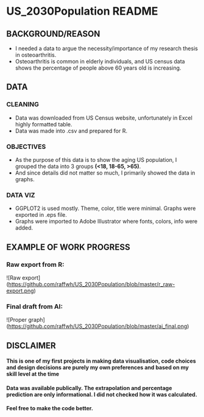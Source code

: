 # US_2030Population README
## BACKGROUND/REASON
* I needed a data to argue the necessity/importance of my research thesis in osteoarthritis. 
* Osteoarthritis is common in elderly individuals, and US census data shows the percentage of people above 60 years old is increasing.

## DATA
### CLEANING
* Data was downloaded from US Census website, unfortunately in Excel highly formatted table.
* Data was made into .csv and prepared for R.

### OBJECTIVES
* As the purpose of this data is to show the aging US population, I grouped the data into 3 groups **(<18, 18-65, >65)**.
* And since details did not matter so much, I primarily showed the data in graphs. 

### DATA VIZ
* GGPLOT2 is used mostly. Theme, color, title were minimal. Graphs were exported in .eps file.
* Graphs were imported to Adobe Illustrator where fonts, colors, info were added.

## EXAMPLE OF WORK PROGRESS
### Raw export from R:
![Raw export]
(https://github.com/raffwh/US_2030Population/blob/master/r_raw-export.png)



### Final draft from AI:
![Proper graph]
(https://github.com/raffwh/US_2030Population/blob/master/ai_final.png)


## DISCLAIMER 
#### This is one of my first projects in making data visualisation, code choices and design decisions are purely my own preferences and based on my skill level at the time
#### Data was available publically. The extrapolation and percentage prediction are only informational. I did not checked how it was calculated.
#### Feel free to make the code better.
